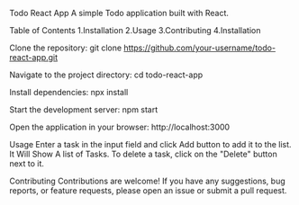 Todo React App
A simple Todo application built with React.

Table of Contents
1.Installation
2.Usage
3.Contributing
4.Installation


Clone the repository:
git clone https://github.com/your-username/todo-react-app.git


Navigate to the project directory:
cd todo-react-app


Install dependencies:
npx install



Start the development server:
npm start


Open the application in your browser:
http://localhost:3000



Usage
Enter a task in the input field and click Add button to add it to the list.
It Will Show A list of Tasks.
To delete a task, click on the "Delete" button next to it.


Contributing
Contributions are welcome! If you have any suggestions, bug reports, or feature requests, please open an issue or submit a pull request.



